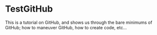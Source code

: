 # TestGitHub
This is a tutorial on GitHub, and shows us through the bare minimums of GitHub; how to maneuver GitHub, how to create code, etc...
